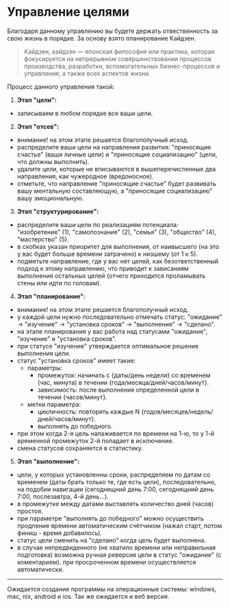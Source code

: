 # Управление целями

Благодаря данному управлению вы будете держать отвественность за свою жизнь в порядке. За основу взято планирование Кайдзен.

> Кайдзен, кайдзэн — японская философия или практика, которая фокусируется на непрерывном совершенствовании процессов производства, разработки, вспомогательных бизнес-процессов и управления, а также всех аспектов жизни.

Процесс данного управления такой:

1. **Этап "цели":**
- записываем в любом порядке все ваши цели.
2. **Этап "отсев":**
- внимание! на этом этапе решается благополучный исход.
- распределите ваши цели на направления развития: "приносящие счастье" (ваши личные цели) и "приносящие социализацию" (цели, что должны выполнить).
- удалите цели, которые не вписываются в вышеперечисленные два направления, как чужеродное (вредоносное).
- отметьте, что направление "приносящие счастье" будет развивать вашу ментальную составляющую, а "приносящие социализацию" вашу эмоциональную.
3. **Этап "структурирование":**
- распределите ваши цели по реализациям потенциала: "изобретение" (1), "самопознание" (2), "семья" (3), "общество" (4), "мастерство" (5).
- в скобках указан приоритет для выполнения, от наивысшего (на это у вас будет больше времени затрачено) к низшему (от 1 к 5).
- подметьте направление, где у вас нет целей, как безответственный подход к этому направлению, что приводит к зависаниям выполнения остальных целей (отчего приходится проламывать стены или идти по головам).
4. **Этап "планирование":**
- внимание! на этом этапе решается благополучный исход.
- у каждой цели нужно последовательно отмечать статус: "ожидание" → "изучение" → "установка сроков" → "выполнение" → "сделано".
- на этапе планирования у вас работа над статусами "ожидание", "изучение" и "установка сроков".
- при статусе "изучение" утверждается оптимальное решение выполнения цели.
- статус "установка сроков" имеет такие: 
     - параметры:
          - промежуток: начинать с {даты/день недели} со временем (час, минута) в течении {года/месяца/дней/часов/минут}.
          - зависимость: после выполнения определенной цели в течении {часов/минут}.
     - метки параметра:
          - цикличность: повторять каждые N {годов/месяцев/недель/дней/часов/минут}.
          - выполнять до победного.
- при этом когда 2-я цель налаживается по времени на 1-ю, то у 1-й временной промежуток 2-й попадает в исключение.
- смена статусов сохраняется в статистику.
5. **Этап "выполнение":**
- цели, у которых установленны сроки, распределяем по датам со временем (даты брать только те, где есть цели), последовательно, на подобии навигации (сегоднящний день 7:00, сегоднящний день 7:00, послезавтра, 4-й день...).
- в промежутке между датами выставлять количество дней (часов) простоя.
- при параметре "выполнять до победного" можно осуществить продление времени автоматическим счётчиком (нажал старт, потом финиш - время добавилось).
- статус цели сменить на "сделано" когда цель будет выполнена.
- в случае непредвиденного (не хватило времени или неправильная подготовка) возможна ручная реверсия цели в статус "ожидание" (с коментарием). при просроченном времени осуществляется автоматически.

<hr>

Ожидается создание программы на операционные системы: windows, mac, nix, android и ios. Так же ожидается и веб версия.

